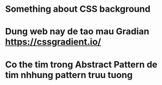 # Something about CSS background
# Dung web nay de tao mau Gradian https://cssgradient.io/
# Co the tim trong Abstract Pattern de tim nhhung pattern truu tuong